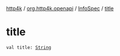 [http4k](../../index.md) / [org.http4k.openapi](../index.md) / [InfoSpec](index.md) / [title](./title.md)

# title

`val title: `[`String`](https://kotlinlang.org/api/latest/jvm/stdlib/kotlin/-string/index.html)